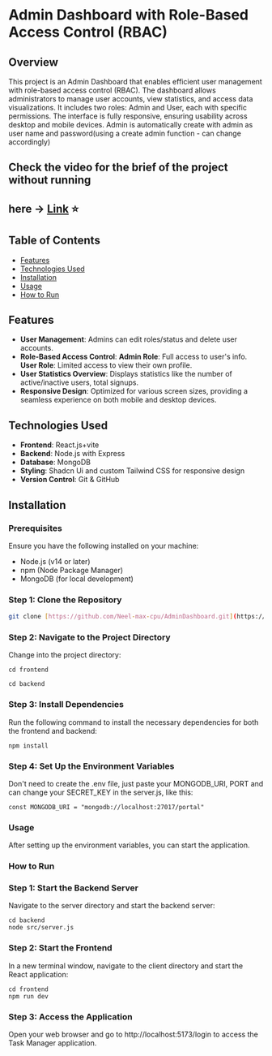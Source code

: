 # Admin Dashboard with Role-Based Access Control (RBAC)

## Overview
This project is an Admin Dashboard that enables efficient user management with role-based access control (RBAC). The dashboard allows administrators to manage user accounts, view statistics, and access data visualizations. It includes two roles: Admin and User, each with specific permissions. The interface is fully responsive, ensuring usability across desktop and mobile devices.
Admin is automatically create with admin as user name and password(using a create admin function - can change accordingly)

## Check the video for the brief of the project without running
## here  -> [Link](https://youtu.be/XSoNm_SnV0c) ⭐

## Table of Contents
- [Features](#features)
- [Technologies Used](#technologies-used)
- [Installation](#installation)
- [Usage](#usage)
- [How to Run](#how-to-run)

## Features
- **User Management**:  Admins can edit roles/status and delete user accounts.
- **Role-Based Access Control**: 
       **Admin Role**: Full access to user's info.
       **User Role**: Limited access to view their own profile.
- **User Statistics Overview**: Displays statistics like the number of active/inactive users, total signups.
- **Responsive Design**: Optimized for various screen sizes, providing a seamless experience on both mobile and desktop devices.

## Technologies Used
- **Frontend**: React.js+vite
- **Backend**: Node.js with Express
- **Database**: MongoDB
- **Styling**: Shadcn Ui and custom Tailwind CSS for responsive design
- **Version Control**: Git & GitHub

## Installation

### Prerequisites
Ensure you have the following installed on your machine:
- Node.js (v14 or later)
- npm (Node Package Manager)
- MongoDB (for local development)

### Step 1: Clone the Repository
```bash
git clone [https://github.com/Neel-max-cpu/AdminDashboard.git](https://github.com/Neel-max-cpu/AdminDashboard.git)
```

### Step 2: Navigate to the Project Directory
Change into the project directory:
```
cd frontend
```

```
cd backend
```

### Step 3: Install Dependencies
Run the following command to install the necessary dependencies for both the frontend and backend:
```
npm install
```

### Step 4: Set Up the Environment Variables
Don't need to create the .env file, just paste your MONGODB_URI, PORT and can change your SECRET_KEY in the server.js, like this:

```
const MONGODB_URI = "mongodb://localhost:27017/portal"
```

### Usage
After setting up the environment variables, you can start the application.


### How to Run
### Step 1: Start the Backend Server
Navigate to the server directory and start the backend server:
```
cd backend
node src/server.js
```

### Step 2: Start the Frontend
In a new terminal window, navigate to the client directory and start the React application:
```
cd frontend
npm run dev
```

### Step 3: Access the Application
Open your web browser and go to http://localhost:5173/login to access the Task Manager application.
